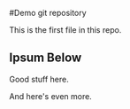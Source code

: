 #Demo git repository

This is the first file in this repo.

## Ipsum Below

Good stuff here.

And here's even more.